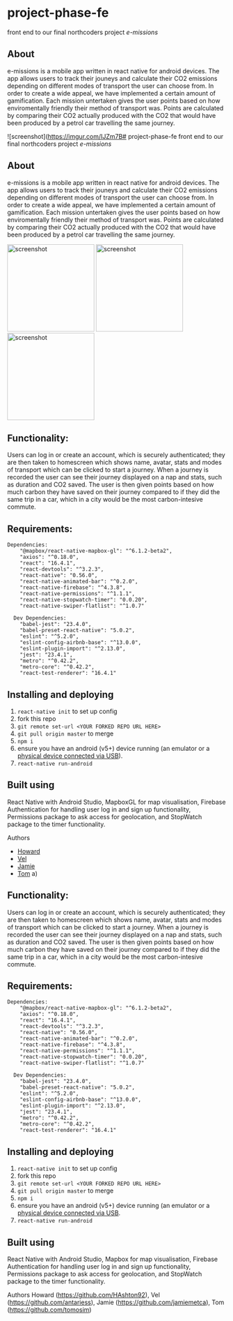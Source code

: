 # project-phase-fe
front end to our final northcoders project _e-missions_

## About

e-missions is a mobile app written in react native for android devices. The app allows users to track their jouneys and calculate their CO2 emissions depending on different modes of transport the user can choose from. In order to create a wide appeal, we have implemented a certain amount of gamification. Each mission untertaken gives the user points based on how enviromentally friendly their method of transport was. Points are calculated by comparing their CO2 actually produced with the CO2 that would have been produced by a petrol car travelling the same journey.

![screenshot](https://imgur.com/IJZm7B# project-phase-fe
front end to our final northcoders project _e-missions_

## About

e-missions is a mobile app written in react native for android devices. The app allows users to track their jouneys and calculate their CO2 emissions depending on different modes of transport the user can choose from. In order to create a wide appeal, we have implemented a certain amount of gamification. Each mission untertaken gives the user points based on how enviromentally friendly their method of transport was. Points are calculated by comparing their CO2 actually produced with the CO2 that would have been produced by a petrol car travelling the same journey.

<img src="https://imgur.com/hpSYNVX.png" alt="screenshot" width="200px"/>
<img src="https://imgur.com/IJZm7Ba.png" alt="screenshot" width="200px"/>
<img src="https://imgur.com/ggXCnur.png" alt="screenshot" width="200px"/>


## Functionality:

Users can log in or create an account, which is securely authenticated; they are then taken to homescreen which shows name, avatar, stats and modes of transport which can be clicked to start a journey. When a journey is recorded the user can see their journey displayed on a nap and stats, such as duration and CO2 saved. The user is then given points based on how much carbon they have saved on their journey compared to if they did the same trip in a car, which in a city would be the most carbon-intesive commute. 

## Requirements:

```
Dependencies:
    "@mapbox/react-native-mapbox-gl": "^6.1.2-beta2",
    "axios": "^0.18.0",
    "react": "16.4.1",
    "react-devtools": "^3.2.3",
    "react-native": "0.56.0", 
    "react-native-animated-bar": "^0.2.0", 
    "react-native-firebase": "^4.3.8",
    "react-native-permissions": "^1.1.1", 
    "react-native-stopwatch-timer": "0.0.20", 
    "react-native-swiper-flatlist": "^1.0.7"
    
  Dev Dependencies:
    "babel-jest": "23.4.0", 
    "babel-preset-react-native": "5.0.2", 
    "eslint": "^5.2.0", 
    "eslint-config-airbnb-base": "^13.0.0",
    "eslint-plugin-import": "^2.13.0", 
    "jest": "23.4.1", 
    "metro": "^0.42.2",
    "metro-core": "^0.42.2", 
    "react-test-renderer": "16.4.1" 
 ```
    
    
    
## Installing and deploying
1. `react-native init` to set up config
2. fork this repo
3. `git remote set-url <YOUR FORKED REPO URL HERE>`
4. `git pull origin master` to merge 
5. `npm i`
6. ensure you have an android (v5+) device running (an emulator or a [physical device connected via USB](https://facebook.github.io/react-native/docs/running-on-device)).
7. `react-native run-android`

## Built using
React Native with Android Studio, MapboxGL for map visualisation, Firebase Authentication for handling user log in and sign up functionality, Permissions package to ask access for geolocation, and StopWatch package to the timer functionality.

Authors
* [Howard](https://github.com/HAshton92) 
* [Vel](https://github.com/antariess) 
* [Jamie](https://github.com/jamiemetca) 
* [Tom](https://github.com/tomosim)
a)

## Functionality:

Users can log in or create an account, which is securely authenticated; they are then taken to homescreen which shows name, avatar, stats and modes of transport which can be clicked to start a journey. When a journey is recorded the user can see their journey displayed on a nap and stats, such as duration and CO2 saved. The user is then given points based on how much carbon they have saved on their journey compared to if they did the same trip in a car, which in a city would be the most carbon-intesive commute. 

## Requirements:

```
Dependencies:
    "@mapbox/react-native-mapbox-gl": "^6.1.2-beta2",
    "axios": "^0.18.0",
    "react": "16.4.1",
    "react-devtools": "^3.2.3",
    "react-native": "0.56.0", 
    "react-native-animated-bar": "^0.2.0", 
    "react-native-firebase": "^4.3.8",
    "react-native-permissions": "^1.1.1", 
    "react-native-stopwatch-timer": "0.0.20", 
    "react-native-swiper-flatlist": "^1.0.7"
    
  Dev Dependencies:
    "babel-jest": "23.4.0", 
    "babel-preset-react-native": "5.0.2", 
    "eslint": "^5.2.0", 
    "eslint-config-airbnb-base": "^13.0.0",
    "eslint-plugin-import": "^2.13.0", 
    "jest": "23.4.1", 
    "metro": "^0.42.2",
    "metro-core": "^0.42.2", 
    "react-test-renderer": "16.4.1" 
 ```
    
    
    
## Installing and deploying
1. `react-native init` to set up config
2. fork this repo
3. `git remote set-url <YOUR FORKED REPO URL HERE>`
4. `git pull origin master` to merge 
5. `npm i`
6. ensure you have an android (v5+) device running (an emulator or a [physical device connected via USB](https://facebook.github.io/react-native/docs/running-on-device).
7. `react-native run-android`

## Built using
React Native with Android Studio, Mapbox for map visualisation, Firebase Authentication for handling user log in and sign up functionality, Permissions package to ask access for geolocation, and StopWatch package to the timer functionality.

Authors
Howard (https://github.com/HAshton92), Vel (https://github.com/antariess), Jamie (https://github.com/jamiemetca), Tom (https://github.com/tomosim)
